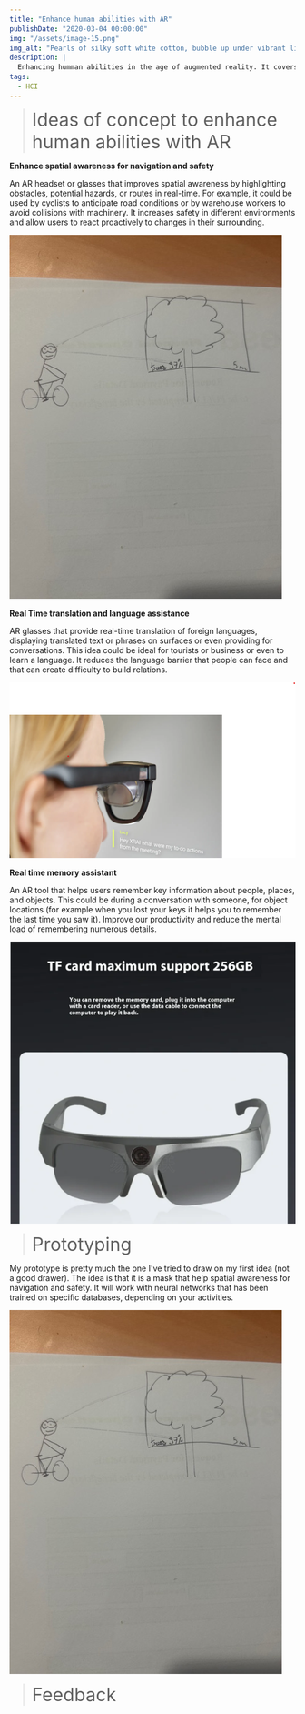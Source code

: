 ```yaml
---
title: "Enhance human abilities with AR"
publishDate: "2020-03-04 00:00:00"
img: "/assets/image-15.png"
img_alt: "Pearls of silky soft white cotton, bubble up under vibrant lighting"
description: |
  Enhancing humman abilities in the age of augmented reality. It covers Lecture 7,8 and 9.
tags:
  - HCI
---
```


<blockquote>
  <span style="font-size: 32px;">Ideas of concept to enhance human abilities with AR</span>
</blockquote>

**Enhance spatial awareness for navigation and safety**

An AR headset or glasses that improves spatial awareness by highlighting obstacles, potential hazards, or routes in real-time. For example, it could be used by cyclists to anticipate road conditions or by warehouse workers to avoid collisions with machinery. It increases safety in different environments and allow users to react proactively to changes in their surrounding.

![alt text](IMG_2929.jpg)


**Real Time translation and language assistance**

AR glasses that provide real-time translation of foreign languages, displaying translated text or phrases on surfaces or even providing for conversations. This idea could be ideal for tourists or business or even to learn a language. 
It reduces the language barrier that people can face and that can create difficulty to build relations.

![alt text](image-12.png)

**Real time memory assistant** 

An AR tool that helps users remember key information about people, places, and objects. This could be during a conversation with someone, for object locations (for example when you lost your keys it helps you to remember the last time you saw it). 
Improve our productivity and reduce the mental load of remembering numerous details.

![alt text](image-14.png)


<blockquote>
  <span style="font-size: 32px;">Prototyping</span>
</blockquote>

My prototype is pretty much the one I've tried to draw on my first idea (not a good drawer). The idea is that it is a mask that help spatial awareness for navigation and safety. It will work with neural networks that has been trained on specific databases, depending on your activities.

![alt text](IMG_2929.jpg)

<blockquote>
  <span style="font-size: 32px;">Feedback</span>
</blockquote>
